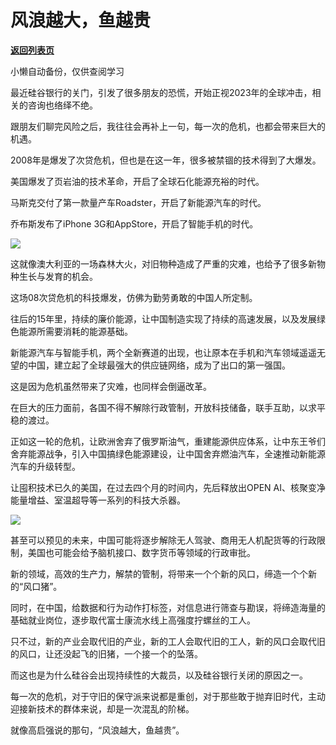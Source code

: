 # 风浪越大，鱼越贵

[**返回列表页**](/gzh/政事堂2019)

小懒自动备份，仅供查阅学习

最近硅谷银行的关门，引发了很多朋友的恐慌，开始正视2023年的全球冲击，相关的咨询也络绎不绝。  

跟朋友们聊完风险之后，我往往会再补上一句，每一次的危机，也都会带来巨大的机遇。

2008年是爆发了次贷危机，但也是在这一年，很多被禁锢的技术得到了大爆发。  

美国爆发了页岩油的技术革命，开启了全球石化能源充裕的时代。

马斯克交付了第一款量产车Roadster，开启了新能源汽车的时代。

乔布斯发布了iPhone 3G和AppStore，开启了智能手机的时代。

![](https://mmbiz.qpic.cn/mmbiz_jpg/rxhS23yu8cPADfb37RURsPmddBmiatekQcXN8hSolYKQLXUVblNLoFpovE9sH4EB1Pcr6ZCpqbIGE497oLXbNTQ/640?wx_fmt=jpeg)

这就像澳大利亚的一场森林大火，对旧物种造成了严重的灾难，也给予了很多新物种生长与发育的机会。

这场08次贷危机的科技爆发，仿佛为勤劳勇敢的中国人所定制。  

往后的15年里，持续的廉价能源，让中国制造实现了持续的高速发展，以及发展绿色能源所需要消耗的能源基础。

新能源汽车与智能手机，两个全新赛道的出现，也让原本在手机和汽车领域遥遥无望的中国，建立起了全球最强大的供应链网络，成为了出口的第一强国。

这是因为危机虽然带来了灾难，也同样会倒逼改革。  

在巨大的压力面前，各国不得不解除行政管制，开放科技储备，联手互助，以求平稳的渡过。

正如这一轮的危机，让欧洲舍弃了俄罗斯油气，重建能源供应体系，让中东王爷们舍弃能源战争，引入中国搞绿色能源建设，让中国舍弃燃油汽车，全速推动新能源汽车的升级转型。

让囤积技术已久的美国，在过去四个月的时间内，先后释放出OPEN AI、核聚变净能量增益、室温超导等一系列的科技大杀器。

![](https://mmbiz.qpic.cn/mmbiz_jpg/rxhS23yu8cPADfb37RURsPmddBmiatekQRNjE2RE6JYd45KWNmbicD88R7n0tUlnEJdd4F6LzykSNEOibG1ic2u47g/640?wx_fmt=jpeg)

甚至可以预见的未来，中国可能将逐步解除无人驾驶、商用无人机配货等的行政限制，美国也可能会给予脑机接口、数字货币等领域的行政审批。

新的领域，高效的生产力，解禁的管制，将带来一个个新的风口，缔造一个个新的“风口猪”。

同时，在中国，给数据和行为动作打标签，对信息进行筛查与勘误，将缔造海量的基础就业岗位，逐步取代富士康流水线上高强度拧螺丝的工人。

只不过，新的产业会取代旧的产业，新的工人会取代旧的工人，新的风口会取代旧的风口，让还没起飞的旧猪，一个接一个的坠落。

而这也是为什么硅谷会出现持续性的大裁员，以及硅谷银行关闭的原因之一。

每一次的危机，对于守旧的保守派来说都是重创，对于那些敢于抛弃旧时代，主动迎接新技术的群体来说，却是一次混乱的阶梯。  

就像高启强说的那句，“风浪越大，鱼越贵”。

